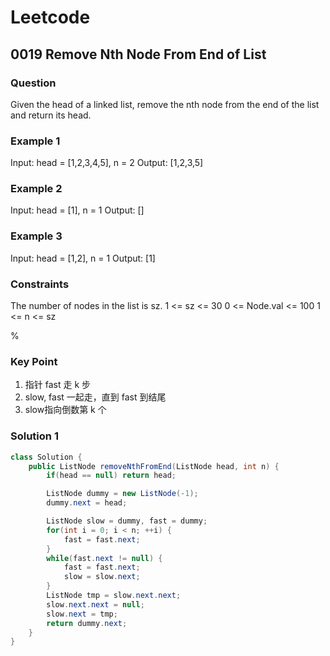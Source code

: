 # Leetcode

## 0019 Remove Nth Node From End of List

### Question

Given the head of a linked list, remove the nth node from the end of the list and return its head.

### Example 1

Input: head = [1,2,3,4,5], n = 2
Output: [1,2,3,5]

### Example 2

Input: head = [1], n = 1
Output: []

### Example 3

Input: head = [1,2], n = 1
Output: [1]

### Constraints

The number of nodes in the list is sz.
1 <= sz <= 30
0 <= Node.val <= 100
1 <= n <= sz

%

### Key Point

1. 指针 fast 走 k 步
2. slow, fast 一起走，直到 fast 到结尾
3. slow指向倒数第 k 个

### Solution 1

```java
class Solution {
    public ListNode removeNthFromEnd(ListNode head, int n) {
        if(head == null) return head;

        ListNode dummy = new ListNode(-1);
        dummy.next = head;

        ListNode slow = dummy, fast = dummy;
        for(int i = 0; i < n; ++i) {
            fast = fast.next;
        }
        while(fast.next != null) {
            fast = fast.next;
            slow = slow.next;
        }
        ListNode tmp = slow.next.next;
        slow.next.next = null;
        slow.next = tmp;
        return dummy.next;
    }
}

```
